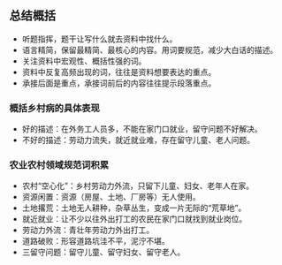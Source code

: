 ## 总结概括
- 听题指挥，题干让写什么就去资料中找什么。
- 语言精简，保留最精简、最核心的内容。用词要规范，减少大白话的描述。
- 关注资料中宏观性、概括性强的词。
- 资料中反复高频出现的词，往往是资料想要表达的重点。
- 承接后面是重点，承接词前后的内容往往提示段落重点。
### 概括乡村病的具体表现
- 好的描述：在外务工人员多，不能在家门口就业，留守问题不好解决。
- 不好的描述：劳动力流失，就近就业难，存在留守儿童、老人问题。
### 农业农村领域规范词积累
- 农村“空心化”：乡村劳动力外流，只留下儿童、妇女、老年人在家。
- 资源闲置：资源（房屋、土地、厂房等）无人使用。
- 土地撂荒：土地无人耕种，杂草丛生，变成一片无际的“荒草地”。
- 就近就业：让不少以往外出打工的农民在家门口就找到就业岗位。
- 劳动力外流：青壮年劳动力外出打工。
- 道路破败：形容道路坑洼不平，泥泞不堪。
- 三留守问题：留守儿童、留守妇女、留守老人。